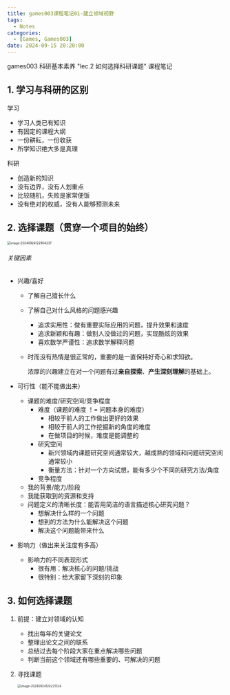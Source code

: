 ```yaml
---
title: games003课程笔记01-建立领域视野
tags: 
  - Notes
categories: 
  - [Games, Games003]
date: 2024-09-15 20:20:00
---
```


games003 科研基本素养 "lec.2 如何选择科研课题" 课程笔记

<!-- more -->

## 1. 学习与科研的区别

学习

- 学习人类已有知识
- 有固定的课程大纲
- 一份耕耘，一份收获
- 所学知识绝大多是真理

科研

- 创造新的知识
- 没有边界，没有人划重点
- 比较随机，失败是家常便饭
- 没有绝对的权威，没有人能够预测未来

## 2. 选择课题（贯穿一个项目的始终）

<img src="https://pic-poivre.oss-cn-hangzhou.aliyuncs.com/pics/image-20240924122904237.png" alt="image-20240924122904237" style="zoom:50%;" />

###### 关键因素

- 兴趣/喜好

  - 了解自己擅长什么

  - 了解自己对什么风格的问题感兴趣

    - 追求实用性：做有重要实际应用的问题，提升效果和速度
    - 追求新颖和有趣：做别人没做过的问题，实现酷炫的效果
    - 喜欢数学严谨性：追求数学解释问题

  - 时而没有热情是很正常的，重要的是一直保持好奇心和求知欲。

    浓厚的兴趣建立在对一个问题有过**亲自探索**、**产生深刻理解**的基础上。

- 可行性（能不能做出来）

  - 课题的难度/研究空间/竞争程度
    - 难度（课题的难度 ！= 问题本身的难度）
      - 相较于前人的工作做出更好的效果
      - 相较于前人的工作挖掘新的角度的难度
      - 在做项目的时候，难度是能调整的
    - 研究空间
      - 新兴领域内课题研究空间通常较大，越成熟的领域和问题研究空间通常较小
      - 衡量方法：针对一个方向试想，能有多少个不同的研究方法/角度
    - 竞争程度
  - 我的背景/能力/阶段
  - 我能获取到的资源和支持
  - 问题定义的清晰长度：能否用简洁的语言描述核心研究问题？
    - 想解决什么样的一个问题
    - 想到的方法为什么能解决这个问题
    - 解决这个问题能带来什么

- 影响力（做出来关注度有多高）

  - 影响力的不同表现形式
    - 很有用：解决核心的问题/挑战
    - 很特别：给大家留下深刻的印象

## 3. 如何选择课题

1. 前提：建立对领域的认知

   - 找出每年的关键论文
   - 整理出论文之间的联系
   - 总结过去每个阶段大家在重点解决哪些问题
   - 判断当前这个领域还有哪些重要的、可解决的问题

2. 寻找课题

   <img src="https://pic-poivre.oss-cn-hangzhou.aliyuncs.com/pics/image-20240924124221324.png" alt="image-20240924124221324" style="zoom:50%;" />
